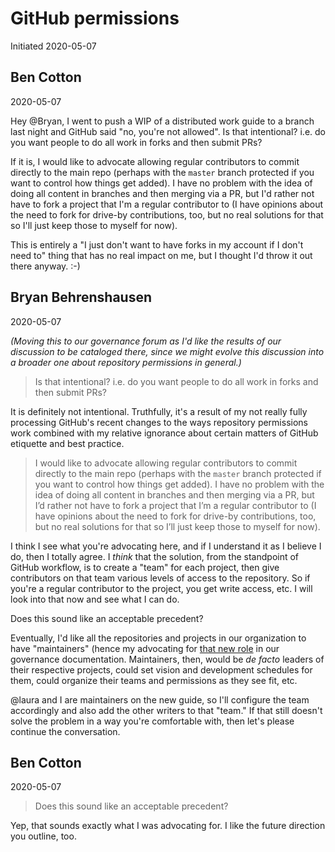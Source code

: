 # GitHub permissions
Initiated 2020-05-07

## Ben Cotton 
2020-05-07

Hey @Bryan, I went to push a WIP of a distributed work guide to a branch last night and GitHub said "no, you're not allowed". Is that intentional? i.e. do you want people to do all work in forks and then submit PRs?

If it is, I would like to advocate allowing regular contributors to commit directly to the main repo (perhaps with the `master` branch protected if you want to control how things get added). I have no problem with the idea of doing all content in branches and then merging via a PR, but I'd rather not have to fork a project that I'm a regular contributor to (I have opinions about the need to fork for drive-by contributions, too, but no real solutions for that so I'll just keep those to myself for now).

This is entirely a "I just don't want to have forks in my account if I don't need to" thing that has no real impact on me, but I thought I'd throw it out there anyway. :-)

## Bryan Behrenshausen
2020-05-07

*(Moving this to our governance forum as I'd like the results of our discussion to be cataloged there, since we might evolve this discussion into a broader one about repository permissions in general.)*

> Is that intentional? i.e. do you want people to do all work in forks and then submit PRs?

It is definitely not intentional. Truthfully, it's a result of my not really fully processing GitHub's recent changes to the ways repository permissions work combined with my relative ignorance about certain matters of GitHub etiquette and best practice. 

> I would like to advocate allowing regular contributors to commit directly to the main repo (perhaps with the `master` branch protected if you want to control how things get added). I have no problem with the idea of doing all content in branches and then merging via a PR, but I’d rather not have to fork a project that I’m a regular contributor to (I have opinions about the need to fork for drive-by contributions, too, but no real solutions for that so I’ll just keep those to myself for now).

I think I see what you're advocating here, and if I understand it as I believe I do, then I totally agree. I *think* that the solution, from the standpoint of GitHub workflow, is to create a "team" for each project, then give contributors on that team various levels of access to the repository. So if you're a regular contributor to the project, you get write access, etc. I will look into that now and see what I can do.

Does this sound like an acceptable precedent?

Eventually, I'd like all the repositories and projects in our organization to have "maintainers" (hence my advocating for [that new role](https://github.com/open-organization/governance/blob/master/community-roles.md) in our governance documentation. Maintainers, then, would be _de facto_ leaders of their respective projects, could set vision and development schedules for them, could organize their teams and permissions as they see fit, etc.

@laura and I are maintainers on the new guide, so I'll configure the team accordingly and also add the other writers to that "team." If that still doesn't solve the problem in a way you're comfortable with, then let's please continue the conversation.

## Ben Cotton
2020-05-07

> Does this sound like an acceptable precedent?

Yep, that sounds exactly what I was advocating for. I like the future direction you outline, too.